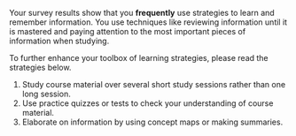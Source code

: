 Your survey results show that you **frequently** use strategies to learn and remember information. You use techniques like reviewing information until it is mastered and paying attention to the most important pieces of information when studying.  

To further enhance your toolbox of learning strategies, please read the strategies below.

1.	Study course material over several short study sessions rather than one long session.
2.	Use practice quizzes or tests to check your understanding of course material. 
3.	Elaborate on information by using concept maps or making summaries.

